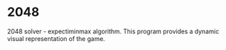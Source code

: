 # 2048
2048 solver - expectiminmax algorithm. This program provides a dynamic visual representation of the game.
